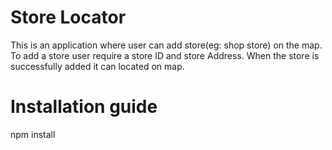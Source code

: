 # Store Locator
This is an application where user can add store(eg: shop store) on the map. To add a store user require a store ID and store Address. When the store is successfully added it can located on map.
# Installation guide
npm install 